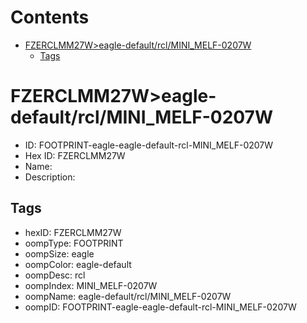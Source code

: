



Contents
========

* [FZERCLMM27W>eagle-default/rcl/MINI_MELF-0207W](#fzerclmm27weagle-defaultrclmini_melf-0207w)
	* [Tags](#tags)

# FZERCLMM27W>eagle-default/rcl/MINI_MELF-0207W

- ID: FOOTPRINT-eagle-eagle-default-rcl-MINI_MELF-0207W
- Hex ID: FZERCLMM27W
- Name: 
- Description: 

## Tags

- hexID: FZERCLMM27W
- oompType: FOOTPRINT
- oompSize: eagle
- oompColor: eagle-default
- oompDesc: rcl
- oompIndex: MINI_MELF-0207W
- oompName: eagle-default/rcl/MINI_MELF-0207W
- oompID: FOOTPRINT-eagle-eagle-default-rcl-MINI_MELF-0207W
